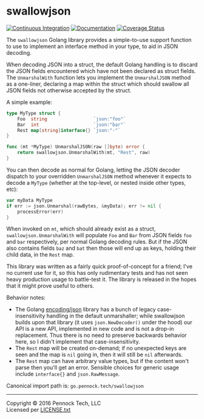 swallowjson
===========

[![Continuous Integration](https://secure.travis-ci.org/PennockTech/swallowjson.svg?branch=main)](http://travis-ci.org/PennockTech/swallowjson)
[![Documentation](https://godoc.org/go.pennock.tech/swallowjson?status.svg)](https://godoc.org/go.pennock.tech/swallowjson)
[![Coverage Status](https://coveralls.io/repos/github/PennockTech/swallowjson/badge.svg)](https://coveralls.io/github/PennockTech/swallowjson)

The `swallowjson` Golang library provides a simple-to-use support function to
use to implement an interface method in your type, to aid in JSON decoding.

When decoding JSON into a struct, the default Golang handling is to discard
the JSON fields encountered which have not been declared as struct fields.
The `UnmarshalWith` function lets you implement the `UnmarshalJSON` method as
a one-liner, declaring a map within the struct which should swallow all JSON
fields not otherwise accepted by the struct.

A simple example:

```go
type MyType struct {
	Foo  string                 `json:"foo"`
	Bar  int                    `json:"bar"`
	Rest map[string]interface{} `json:"-"`
}

func (mt *MyType) UnmarshalJSON(raw []byte) error {
	return swallowjson.UnmarshalWith(mt, "Rest", raw)
}
```

You can then decode as normal for Golang, letting the JSON decoder dispatch to
your overridden `UnmarshalJSON` method whenever it expects to decode a
`MyType` (whether at the top-level, or nested inside other types, etc):

```go
var myData MyType
if err := json.Unmarshal(rawBytes, &myData); err != nil {
	processError(err)
}
```

When invoked on `mt`, which should already exist as a struct,
`swallowjson.UnmarshalWith` will populate `Foo` and `Bar` from JSON fields
`foo` and `bar` respectively, per normal Golang decoding rules.  But if the
JSON also contains fields `baz` and `bat` then those will end up as keys,
holding their child data, in the `Rest` map.

This library was written as a fairly quick proof-of-concept for a friend; I've
no current use for it, so this has only rudimentary tests and has not seen
heavy production usage to battle-test it.
The library is released in the hopes that it might prove useful to others.

Behavior notes:

* The Golang [encoding/json][] library has a bunch of legacy
  case-insensitivity handling in the default unmarshaller; while swallowjson
  builds upon that library (it uses `json.NewDecoder()` under the hood) our
  API is a new API, implemented in new code and is not a drop-in replacement.
  Thus there is no need to preserve backwards behavior here, so I didn't
  implement that case-insensitivity.
* The `Rest` map will be created on-demand; if no unexpected keys are seen and
  the map is `nil` going in, then it will still be `nil` afterwards.
* The `Rest` map can have arbitrary value types, but if the content won't
  parse then you'll get an error.  Sensible choices for generic usage include
  `interface{}` and `json.RawMessage`.

Canonical import path is: `go.pennock.tech/swallowjson`

---
Copyright © 2016 Pennock Tech, LLC  
Licensed per [LICENSE.txt](./LICENSE.txt)

[encoding/json]: https://golang.org/pkg/encoding/json/
